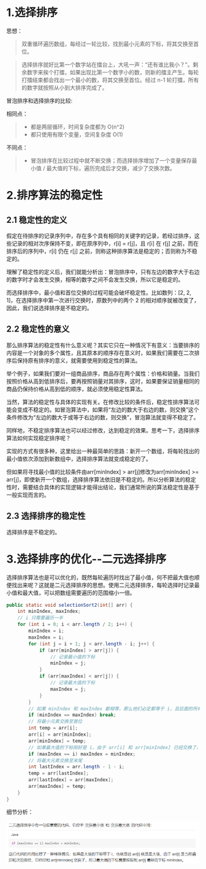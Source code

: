 # 1.选择排序

思想：

> 双重循环遍历数组，每经过一轮比较，找到最小元素的下标，将其交换至首位。

> 选择排序就好比第一个数字站在擂台上，大吼一声：“还有谁比我小？”。剩余数字来挨个打擂，如果出现比第一个数字小的数，则新的擂主产生。每轮打擂结束都会找出一个最小的数，将其交换至首位。经过 n-1 轮打擂，所有的数字就按照从小到大排序完成了。

冒泡排序和选择排序的比较:

相同点：

> - 都是两层循环，时间复杂度都为 O(n^2)
> - 都只使用有限个变量，空间复杂度 O(1)

不同点：

> - 冒泡排序在比较过程中就不断交换；而选择排序增加了一个变量保存最小值 / 最大值的下标，遍历完成后才交换，减少了交换次数。

# 2.排序算法的稳定性

## 2.1 稳定性的定义

假定在待排序的记录序列中，存在多个具有相同的关键字的记录，若经过排序，这些记录的相对次序保持不变，即在原序列中，r[i] = r[j]，且 r[i] 在 r[j] 之前，而在排序后的序列中，r[i] 仍在 r[j] 之前，则称这种排序算法是稳定的；否则称为不稳定的。

理解了稳定性的定义后，我们就能分析出：冒泡排序中，只有左边的数字大于右边的数字时才会发生交换，相等的数字之间不会发生交换，所以它是稳定的。

而选择排序中，最小值和首位交换的过程可能会破坏稳定性。比如数列：[2, 2, 1]，在选择排序中第一次进行交换时，原数列中的两个 2 的相对顺序就被改变了，因此，我们说选择排序是不稳定的。

## 2.2 稳定性的意义

那么排序算法的稳定性有什么意义呢？其实它只在一种情况下有意义：当要排序的内容是一个对象的多个属性，且其原本的顺序存在意义时，如果我们需要在二次排序后保持原有排序的意义，就需要使用到稳定性的算法。

举个例子，如果我们要对一组商品排序，商品存在两个属性：价格和销量。当我们按照价格从高到低排序后，要再按照销量对其排序，这时，如果要保证销量相同的商品仍保持价格从高到低的顺序，就必须使用稳定性算法。

当然，算法的稳定性与具体的实现有关。在修改比较的条件后，稳定性排序算法可能会变成不稳定的。如冒泡算法中，如果将“左边的数大于右边的数，则交换”这个条件修改为“左边的数大于或等于右边的数，则交换”，冒泡算法就变得不稳定了。

同样地，不稳定排序算法也可以经过修改，达到稳定的效果。思考一下，选择排序算法如何实现稳定排序呢？

实现的方式有很多种，这里给出一种最简单的思路：新开一个数组，将每轮找出的最小值依次添加到新数组中，选择排序算法就变成稳定的了。

但如果将寻找最小值的比较条件由arr[minIndex] > arr[j]修改为arr[minIndex] >= arr[j]，即使新开一个数组，选择排序算法依旧是不稳定的。所以分析算法的稳定性时，需要结合具体的实现逻辑才能得出结论，我们通常所说的算法稳定性是基于一般实现而言的。

## 2.3 选择排序的稳定性

选择排序是不稳定的。

# 3.选择排序的优化--二元选择排序

选择排序算法也是可以优化的，既然每轮遍历时找出了最小值，何不把最大值也顺便找出来呢？这就是二元选择排序的思想。使用二元选择排序，每轮选择时记录最小值和最大值，可以把数组需要遍历的范围缩小一倍。

```java
public static void selectionSort2(int[] arr) {
    int minIndex, maxIndex;
    // i 只需要遍历一半
    for (int i = 0; i < arr.length / 2; i++) {
        minIndex = i;
        maxIndex = i;
        for (int j = i + 1; j < arr.length - i; j++) {
            if (arr[minIndex] > arr[j]) {
                // 记录最小值的下标
                minIndex = j;
            }
            if (arr[maxIndex] < arr[j]) {
                // 记录最大值的下标
                maxIndex = j;
            }
        }
        // 如果 minIndex 和 maxIndex 都相等，那么他们必定都等于 i，且后面的所有数字都与 arr[i] 相等，此时已经排序完成
        if (minIndex == maxIndex) break;
        // 将最小元素交换至首位
        int temp = arr[i];
        arr[i] = arr[minIndex];
        arr[minIndex] = temp;
        // 如果最大值的下标刚好是 i，由于 arr[i] 和 arr[minIndex] 已经交换了，所以这里要更新 maxIndex 的值。
        if (maxIndex == i) maxIndex = minIndex;
        // 将最大元素交换至末尾
        int lastIndex = arr.length - 1 - i;
        temp = arr[lastIndex];
        arr[lastIndex] = arr[maxIndex];
        arr[maxIndex] = temp;
    }
}
```

细节分析：

![image-20210220104006245](./image-20210220104006245.png)